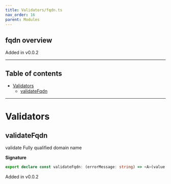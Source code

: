 ```yaml
---
title: Validators/fqdn.ts
nav_order: 16
parent: Modules
---
```


## fqdn overview

Added in v0.0.2

---

<h2 class="text-delta">Table of contents</h2>

- [Validators](#validators)
  - [validateFqdn](#validatefqdn)

---

# Validators

## validateFqdn

validate Fully qualified domain name

**Signature**

```ts
export declare const validateFqdn: (errorMessage: string) => <A>(value: A) => E.Left<string> | E.Right<A>
```

Added in v0.0.2

